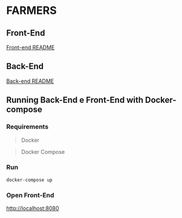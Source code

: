 # FARMERS

## Front-End

[Front-end README](./front-end/farmers/README.md)

## Back-End

[Back-end README](./back-end/farmers/README.md)

## Running Back-End e Front-End with Docker-compose

### Requirements

> Docker

> Docker Compose

### Run 
```
docker-compose up
```

### Open Front-End

[http://localhost:8080](http://localhost:8080)

